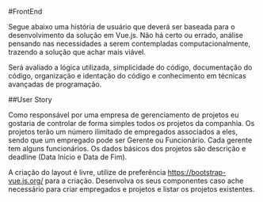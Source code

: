 #FrontEnd

Segue abaixo uma história de usuário que deverá ser baseada para o desenvolvimento da solução em Vue.js. Não há certo ou errado, análise pensando nas necessidades a serem contempladas computacionalmente, trazendo a solução que achar mais viável.

Será avaliado a lógica utilizada, simplicidade do código, documentação do código, organização e identação do código e conhecimento em técnicas avançadas de programação.

##User Story

Como responsável por uma empresa de gerenciamento de projetos eu gostaria de controlar de forma simples todos os projetos da companhia. Os projetos terão um número ilimitado de empregados associados a eles, sendo que um empregado pode ser Gerente ou Funcionário. Cada gerente tem alguns funcionários. Os dados básicos dos projetos são descrição e deadline (Data Inicio e Data de Fim). 

A criação do layout é livre, utilize de preferência https://bootstrap-vue.js.org/ para a criação.
Desenvolva os seus componentes caso ache necessário para criar empregados e projetos e listar os projetos existentes.